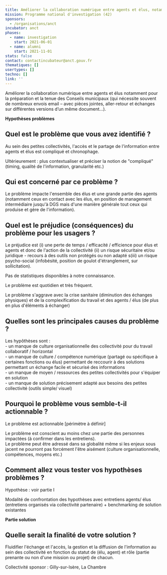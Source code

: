 ```yaml
---
title: Améliorer la collaboration numérique entre agents et élus, notamment dans la préparation des conseils municipaux
mission: Programme national d'investigation (42)
sponsors:
  - /organisations/anct
incubator: anct
phases:
  - name: investigation
    start: 2021-06-01
  - name: alumni
    start: 2021-11-01
stats: false
contact: contactincubateur@anct.gouv.fr
thematiques: []
usertypes: []
techno: []
link: ''
---
```

Améliorer la collaboration numérique entre agents et élus notamment pour la préparation et la tenue des Conseils municipaux (qui nécessite souvent de nombreux envois email – avec pièces jointes, aller-retour et échanges sur différentes versions d’un même document…).

**Hypothèses problèmes**

## Quel est le problème que vous avez identifié ?

Au sein des petites collectivités, l'accès et le partage de l'information entre agents et élus est compliqué et chronophage.

Ultérieurement : plus contextualiser et préciser la notion de "compliqué" (timing, qualité de l'information, granularité etc.)

## Qui est concerné par ce problème ?

Le problème impacte l'ensemble des élus et une grande partie des agents (notamment ceux en contact avec les élus, en position de management intermédiaire jusqu'à DGS mais d'une manière générale tout ceux qui produise et gère de l'information).

## Quel est le préjudice (conséquences) du problème pour les usagers ?

Le préjudice est (i) une perte de temps / efficacité / efficience pour élus et agents et donc de l'action de la collectivité (ii) un risque sécuritaire et/ou juridique - recours à des outils non protégés ou non adapté s(iii) un risque psycho-social (infobésité, position de goulot d'étranglement, sur sollicitation).

Pas de statistiques disponibles à notre connaissance.

Le problème est quotidien et très fréquent.

Le problème s'aggrave avec la crise sanitaire (diminution des échanges physiques) et de la complexification du travail et des agents / élus (de plus en plus d'éléments à échanger)

## Quelles sont les principales causes du problème ?

Les hypôthèses sont :  
\- un manque de culture organisationnelle des collectivité pour du travail collaboratif / horizontal  
\- un manque de culture / compétence numérique (partagé ou spécifique à certaines fonctions ou élus) permettant de reccourir à des solutions permettant un échange facile et sécurisé des informations  
\- un manque de moyen / ressources des petites collectivités pour s'équiper en solution  
\- un manque de solution précisement adapté aux besoins des petites collectivité (outils simple/ visuel)

## Pourquoi le problème vous semble-t-il actionnable ?

Le problème est actionnable \[périmètre à définir\]

Le problème est conscient au moins chez une partie des personnes impactées (à confirmer dans les entretiens).  
Le problème peut être adressé dans sa globalité même si les enjeux sous jacent ne pourront pas forcément l'être aisément (culture organisationnelle, compétences, moyens etc.)

## Comment allez vous tester vos hypothèses problèmes ?

Hypothèse : voir partie I

Modalité de confrontation des hypothèses avec entretiens agents/ élus (entretiens organisés via collectivité partenaire) + benchmarking de solution existantes

**Partie solution**

## Quelle serait la finalité de votre solution ?

Fluidifier l'échange et l'accès, la gestion et la diffusion de l'information au sein des collectivité en fonction du statut de (élu, agent) et rôle (partie prenante ou non d'une mission ou projet) de chacun.

Collectivité sponsor : Gilly-sur-Isère, La Chambre
